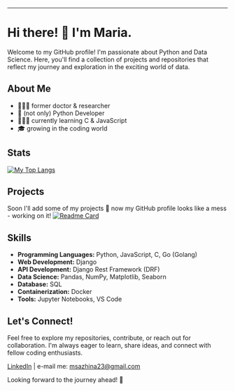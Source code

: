 ---

# Hi there! 👋 I'm Maria.

Welcome to my GitHub profile! 
I'm passionate about Python and Data Science. Here, you'll find a collection of projects and repositories that reflect my journey and exploration in the exciting world of data.

## About Me

- 👩🏻‍🔬 former doctor & researcher
- 🐍 (not only) Python Developer
- 🧚🏻‍♀️ currently learning C & JavaScript
- 🎓 growing in the coding world

## Stats
[![My Top Langs](https://github-readme-stats-marias-projects-3dbf7adc.vercel.app/api/top-langs/?username=kooken&theme=buefy&show_icons=true&layout=compact)](https://github.com/kooken/github-readme-stats)

## Projects

Soon I'll add some of my projects 💫 now my GitHub profile looks like a mess - working on it!
[![Readme Card](https://github-readme-stats-marias-projects-3dbf7adc.vercel.app/api/pin/?username=kooken&repo=KookenBot)](https://github.com/kooken/KookenBot)


## Skills

- **Programming Languages:** Python, JavaScript, C, Go (Golang)
- **Web Development:** Django
- **API Development:** Django Rest Framework (DRF)
- **Data Science:** Pandas, NumPy, Matplotlib, Seaborn
- **Database:** SQL
- **Containerization:** Docker
- **Tools:** Jupyter Notebooks, VS Code

## Let's Connect!

Feel free to explore my repositories, contribute, or reach out for collaboration. I'm always eager to learn, share ideas, and connect with fellow coding enthusiasts.

[LinkedIn](https://www.linkedin.com/in/mariasazhina/) | e-mail me: msazhina23@gmail.com

Looking forward to the journey ahead! 🚀
